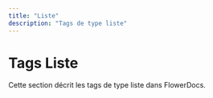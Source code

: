 ```yaml
---
title: "Liste"
description: "Tags de type liste"
---
```


# Tags Liste

Cette section décrit les tags de type liste dans FlowerDocs.